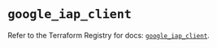 # `google_iap_client`

Refer to the Terraform Registry for docs: [`google_iap_client`](https://registry.terraform.io/providers/hashicorp/google/6.38.0/docs/resources/iap_client).
